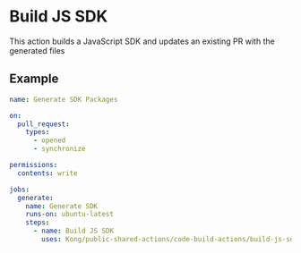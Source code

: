 # Build JS SDK

This action builds a JavaScript SDK and updates an existing PR with the generated files

## Example

```yaml
name: Generate SDK Packages

on:
  pull_request:
    types:
      - opened
      - synchronize

permissions:
  contents: write

jobs:
  generate:
    name: Generate SDK
    runs-on: ubuntu-latest
    steps:
      - name: Build JS SDK
        uses: Kong/public-shared-actions/code-build-actions/build-js-sdk
  
```


